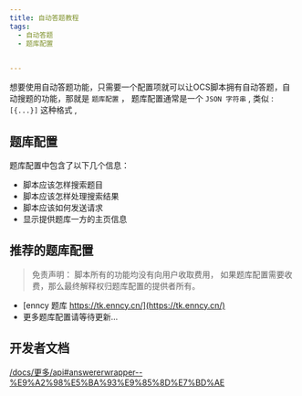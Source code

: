 ```yaml
---
title: 自动答题教程
tags: 
  - 自动答题
  - 题库配置
 

---
```

 

想要使用自动答题功能，只需要一个配置项就可以让OCS脚本拥有自动答题，自动搜题的功能，那就是 `题库配置` ， 题库配置通常是一个 `JSON 字符串` , 类似 : `[{...}]` 这种格式 ,

## 题库配置

题库配置中包含了以下几个信息：

- 脚本应该怎样搜索题目
- 脚本应该怎样处理搜索结果
- 脚本应该如何发送请求
- 显示提供题库一方的主页信息

## 推荐的题库配置

> 免责声明： 脚本所有的功能均没有向用户收取费用， 如果题库配置需要收费，那么最终解释权归题库配置的提供者所有。 
 
- [enncy 题库 https://tk.enncy.cn/](https://tk.enncy.cn/)  
- 更多题库配置请等待更新... 

 
## 开发者文档

[/docs/更多/api#answererwrapper--%E9%A2%98%E5%BA%93%E9%85%8D%E7%BD%AE](/docs/更多/api#answererwrapper--%E9%A2%98%E5%BA%93%E9%85%8D%E7%BD%AE)